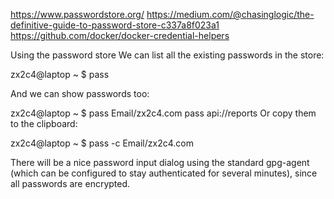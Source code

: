 https://www.passwordstore.org/
https://medium.com/@chasinglogic/the-definitive-guide-to-password-store-c337a8f023a1
https://github.com/docker/docker-credential-helpers

Using the password store
We can list all the existing passwords in the store:

zx2c4@laptop ~ $ pass

And we can show passwords too:

zx2c4@laptop ~ $ pass Email/zx2c4.com
pass api://reports
Or copy them to the clipboard:

zx2c4@laptop ~ $ pass -c Email/zx2c4.com

There will be a nice password input dialog using the standard gpg-agent (which can be configured to stay authenticated for several minutes), since all passwords are encrypted.
